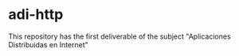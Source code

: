 # adi-http
This repository has the first deliverable of the subject "Aplicaciones Distribuidas en Internet"
